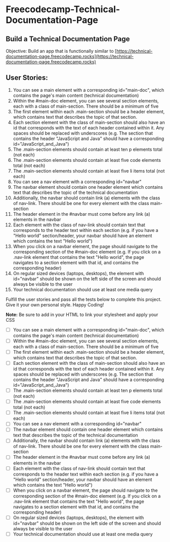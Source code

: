 # Freecodecamp-Technical-Documentation-Page

## Build a Technical Documentation Page
Objective: Build an app that is functionally similar to [https://technical-documentation-page.freecodecamp.rocks](https://technical-documentation-page.freecodecamp.rocks)

## User Stories:

1. You can see a main element with a corresponding id="main-doc", which contains the page's main content (technical documentation)
2. Within the #main-doc element, you can see several section elements, each with a class of main-section. There should be a minimum of five
3. The first element within each .main-section should be a header element, which contains text that describes the topic of that section.
4. Each section element with the class of main-section should also have an id that corresponds with the text of each header contained within it. Any spaces should be replaced with underscores (e.g. The section that contains the header "JavaScript and Java" should have a corresponding id="JavaScript_and_Java")
5. The .main-section elements should contain at least ten p elements total (not each)
6. The .main-section elements should contain at least five code elements total (not each)
7. The .main-section elements should contain at least five li items total (not each)
8. You can see a nav element with a corresponding id="navbar"
9. The navbar element should contain one header element which contains text that describes the topic of the technical documentation
10. Additionally, the navbar should contain link (a) elements with the class of nav-link. There should be one for every element with the class main-section
11. The header element in the #navbar must come before any link (a) elements in the navbar
12. Each element with the class of nav-link should contain text that corresponds to the header text within each section (e.g. if you have a "Hello world" section/header, your navbar should have an element which contains the text "Hello world")
13. When you click on a navbar element, the page should navigate to the corresponding section of the #main-doc element (e.g. If you click on a .nav-link element that contains the text "Hello world", the page navigates to a section element with that id, and contains the corresponding header)
14. On regular sized devices (laptops, desktops), the element with id="navbar" should be shown on the left side of the screen and should always be visible to the user
15. Your technical documentation should use at least one media query

Fulfill the user stories and pass all the tests below to complete this project. Give it your own personal style. Happy Coding!

**Note:** Be sure to add <link rel="stylesheet" href="styles.css"> in your HTML to link your stylesheet and apply your CSS

- [ ] You can see a main element with a corresponding id="main-doc", which contains the page's main content (technical documentation)
- [ ] Within the #main-doc element, you can see several section elements, each with a class of main-section. There should be a minimum of five
- [ ] The first element within each .main-section should be a header element, which contains text that describes the topic of that section.
- [ ] Each section element with the class of main-section should also have an id that corresponds with the text of each header contained within it. Any spaces should be replaced with underscores (e.g. The section that contains the header "JavaScript and Java" should have a corresponding id="JavaScript_and_Java")
- [ ] The .main-section elements should contain at least ten p elements total (not each)
- [ ] The .main-section elements should contain at least five code elements total (not each)
- [ ] The .main-section elements should contain at least five li items total (not each)
- [ ] You can see a nav element with a corresponding id="navbar"
- [ ] The navbar element should contain one header element which contains text that describes the topic of the technical documentation
- [ ] Additionally, the navbar should contain link (a) elements with the class of nav-link. There should be one for every element with the class main-section
- [ ]  The header element in the #navbar must come before any link (a) elements in the navbar
- [ ]  Each element with the class of nav-link should contain text that corresponds to the header text within each section (e.g. if you have a "Hello world" section/header, your navbar should have an element which contains the text "Hello world")
- [ ]  When you click on a navbar element, the page should navigate to the corresponding section of the #main-doc element (e.g. If you click on a .nav-link element that contains the text "Hello world", the page navigates to a section element with that id, and contains the corresponding header)
- [ ]  On regular sized devices (laptops, desktops), the element with id="navbar" should be shown on the left side of the screen and should always be visible to the user
- [ ]  Your technical documentation should use at least one media query
